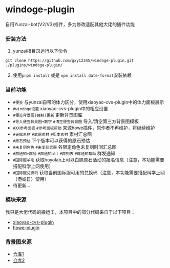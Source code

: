 # windoge-plugin
自用Yunzai-bot(V2/V3)插件，多为修改适配其他大佬的插件功能


### 安装方法
1. yunzai根目录运行以下命令
```
git clone https://github.com/gxy12345/windoge-plugin.git ./plugins/windoge-plugin/
```
2. 使用`pnpm install` 或是 `npm install date-format`安装依赖


### 当前功能
* `#便签` 与yunzai自带的体力区分，使用xiaoyao-cvs-plugin中的体力面板展示
* `#windoge设置` xiaoyao-cvs-plugin中的相应设置
* `#便签背景图(强制)更新` 更新背景图库
* `#导入便签背景图+数字` `#清空便签背景图` 导入/清空第三方背景图模板
* `#XX参考面板`  `#参考面板帮助` 来源howe插件，原作者不再维护，将继续维护
* `#天赋素材` `#武器素材` `#周本素材` 素材汇总图
* `#原石预估` 下个版本可以获得的原石预估
* `#未复刻角色` `#未复刻武器` 各限定角色未复刻时间汇总图
* `#群通知+群号` `#群通知all` `#群列表` `#群通知帮助` 群发通知
* `#国际服羊毛` 获取hoyolab上可以白嫖原石活动的报名信息（注意，本功能需要搭配科学上网使用）
* `#国际服兑换码` 获取当前国际服可用的兑换码（注意，本功能需要搭配科学上网（港或日）使用）
* 待更新...


### 模块来源
我只是大佬代码的搬运工，本项目中的部分代码来自于以下项目：
* [xiaoyao-cvs-plugin](https://github.com/ctrlcvs/xiaoyao-cvs-plugin)
* [howe-plugin](https://github.com/howe0116/howe-plugin)


### 背景图来源
* [仓库1](https://github.com/cv-hunag/BJT)
* [仓库2](https://github.com/SmallK111407/BJT-Template)
